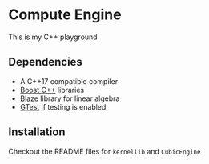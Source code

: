 # Compute Engine

This is my C++ playground

## Dependencies

- A C++17 compatible compiler
- <a href="https://www.boost.org/">Boost C++</a> libraries
- <a href="https://bitbucket.org/blaze-lib/blaze/wiki/browse/">Blaze</a> library for linear algebra 
- <a href="https://github.com/google/googletest">GTest</a> if testing is enabled: 


## Installation

Checkout the README files for ```kernellib``` and ```CubicEngine```
